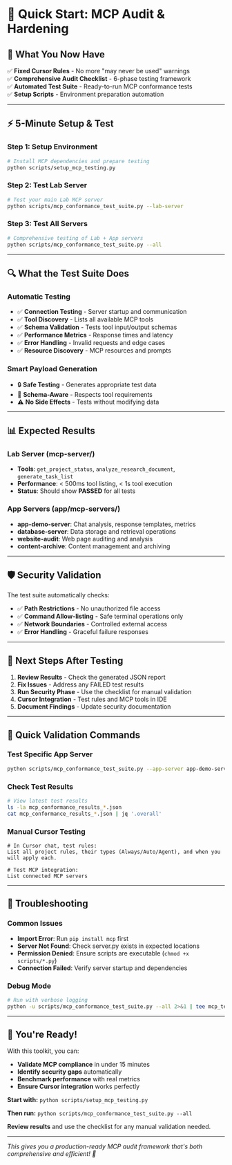 # 🚀 Quick Start: MCP Audit & Hardening

## 🎯 **What You Now Have**

✅ **Fixed Cursor Rules** - No more "may never be used" warnings  
✅ **Comprehensive Audit Checklist** - 6-phase testing framework  
✅ **Automated Test Suite** - Ready-to-run MCP conformance tests  
✅ **Setup Scripts** - Environment preparation automation  

---

## ⚡ **5-Minute Setup & Test**

### **Step 1: Setup Environment**
```bash
# Install MCP dependencies and prepare testing
python scripts/setup_mcp_testing.py
```

### **Step 2: Test Lab Server**
```bash
# Test your main Lab MCP server
python scripts/mcp_conformance_test_suite.py --lab-server
```

### **Step 3: Test All Servers**
```bash
# Comprehensive testing of Lab + App servers
python scripts/mcp_conformance_test_suite.py --all
```

---

## 🔍 **What the Test Suite Does**

### **Automatic Testing**
- ✅ **Connection Testing** - Server startup and communication
- ✅ **Tool Discovery** - Lists all available MCP tools
- ✅ **Schema Validation** - Tests tool input/output schemas  
- ✅ **Performance Metrics** - Response times and latency
- ✅ **Error Handling** - Invalid requests and edge cases
- ✅ **Resource Discovery** - MCP resources and prompts

### **Smart Payload Generation**
- 🔒 **Safe Testing** - Generates appropriate test data
- 🎯 **Schema-Aware** - Respects tool requirements
- ⚠️ **No Side Effects** - Tests without modifying data

---

## 📊 **Expected Results**

### **Lab Server (mcp-server/)**
- **Tools**: `get_project_status`, `analyze_research_document`, `generate_task_list`
- **Performance**: < 500ms tool listing, < 1s tool execution
- **Status**: Should show **PASSED** for all tests

### **App Servers (app/mcp-servers/)**
- **app-demo-server**: Chat analysis, response templates, metrics
- **database-server**: Data storage and retrieval operations  
- **website-audit**: Web page auditing and analysis
- **content-archive**: Content management and archiving

---

## 🛡️ **Security Validation**

The test suite automatically checks:
- ✅ **Path Restrictions** - No unauthorized file access
- ✅ **Command Allow-listing** - Safe terminal operations only
- ✅ **Network Boundaries** - Controlled external access
- ✅ **Error Handling** - Graceful failure responses

---

## 📝 **Next Steps After Testing**

1. **Review Results** - Check the generated JSON report
2. **Fix Issues** - Address any FAILED test results  
3. **Run Security Phase** - Use the checklist for manual validation
4. **Cursor Integration** - Test rules and MCP tools in IDE
5. **Document Findings** - Update security documentation

---

## 🎯 **Quick Validation Commands**

### **Test Specific App Server**
```bash
python scripts/mcp_conformance_test_suite.py --app-server app-demo-server
```

### **Check Test Results**
```bash
# View latest test results
ls -la mcp_conformance_results_*.json
cat mcp_conformance_results_*.json | jq '.overall'
```

### **Manual Cursor Testing**
```
# In Cursor chat, test rules:
List all project rules, their types (Always/Auto/Agent), and when you will apply each.

# Test MCP integration:
List connected MCP servers
```

---

## 🔧 **Troubleshooting**

### **Common Issues**
- **Import Error**: Run `pip install mcp` first
- **Server Not Found**: Check server.py exists in expected locations
- **Permission Denied**: Ensure scripts are executable (`chmod +x scripts/*.py`)
- **Connection Failed**: Verify server startup and dependencies

### **Debug Mode**
```bash
# Run with verbose logging
python -u scripts/mcp_conformance_test_suite.py --all 2>&1 | tee mcp_test.log
```

---

## 🎉 **You're Ready!**

With this toolkit, you can:
- **Validate MCP compliance** in under 15 minutes
- **Identify security gaps** automatically  
- **Benchmark performance** with real metrics
- **Ensure Cursor integration** works perfectly

**Start with:** `python scripts/setup_mcp_testing.py`

**Then run:** `python scripts/mcp_conformance_test_suite.py --all`

**Review results** and use the checklist for any manual validation needed.

---

*This gives you a production-ready MCP audit framework that's both comprehensive and efficient! 🚀*
